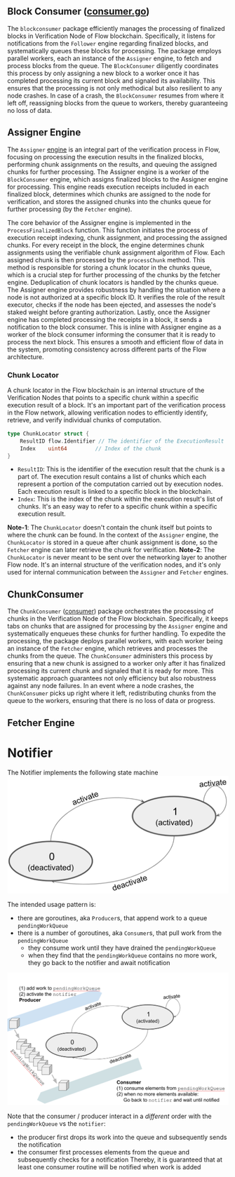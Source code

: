 ## Block Consumer ([consumer.go](verification%2Fassigner%2Fblockconsumer%2Fconsumer.go))
The `blockconsumer` package efficiently manages the processing of finalized blocks in Verification Node of Flow blockchain.
Specifically, it listens for notifications from the `Follower` engine regarding finalized blocks, and systematically 
queues these blocks for processing. The package employs parallel workers, each an instance of the `Assigner` engine, 
to fetch and process blocks from the queue. The `BlockConsumer` diligently coordinates this process by only assigning 
a new block to a worker once it has completed processing its current block and signaled its availability. 
This ensures that the processing is not only methodical but also resilient to any node crashes. 
In case of a crash, the `BlockConsumer` resumes from where it left off, reassigning blocks from the queue to workers,
thereby guaranteeing no loss of data.

## Assigner Engine 
The `Assigner` [engine](verification%2Fassigner%2Fengine.go) is an integral part of the verification process in Flow, 
focusing on processing the execution results in the finalized blocks, performing chunk assignments on the results, and
queuing the assigned chunks for further processing. The Assigner engine is a worker of the `BlockConsumer` engine,
which assigns finalized blocks to the Assigner engine for processing.
This engine reads execution receipts included in each finalized block, 
determines which chunks are assigned to the node for verification, 
and stores the assigned chunks into the chunks queue for further processing (by the `Fetcher` engine).

The core behavior of the Assigner engine is implemented in the `ProcessFinalizedBlock` function. 
This function initiates the process of execution receipt indexing, chunk assignment, and processing the assigned chunks. 
For every receipt in the block, the engine determines chunk assignments using the verifiable chunk assignment algorithm of Flow.
Each assigned chunk is then processed by the `processChunk` method. This method is responsible for storing a chunk locator in the chunks queue, 
which is a crucial step for further processing of the chunks by the fetcher engine. 
Deduplication of chunk locators is handled by the chunks queue.
The Assigner engine provides robustness by handling the situation where a node is not authorized at a specific block ID. 
It verifies the role of the result executor, checks if the node has been ejected, and assesses the node's staked weight before granting authorization.
Lastly, once the Assigner engine has completed processing the receipts in a block, it sends a notification to the block consumer. This is inline with 
Assigner engine as a worker of the block consumer informing the consumer that it is ready to process the next block.
This ensures a smooth and efficient flow of data in the system, promoting consistency across different parts of the Flow architecture.

### Chunk Locator
A chunk locator in the Flow blockchain is an internal structure of the Verification Nodes that points to a specific chunk 
within a specific execution result of a block. It's an important part of the verification process in the Flow network,
allowing verification nodes to efficiently identify, retrieve, and verify individual chunks of computation.

```go
type ChunkLocator struct {
    ResultID flow.Identifier // The identifier of the ExecutionResult
    Index    uint64         // Index of the chunk
}
```
- `ResultID`: This is the identifier of the execution result that the chunk is a part of. The execution result contains a list of chunks which each represent a portion of the computation carried out by execution nodes. Each execution result is linked to a specific block in the blockchain.
- `Index`: This is the index of the chunk within the execution result's list of chunks. It's an easy way to refer to a specific chunk within a specific execution result.

**Note-1**: The `ChunkLocator` doesn't contain the chunk itself but points to where the chunk can be found. In the context of the `Assigner` engine, the `ChunkLocator` is stored in a queue after chunk assignment is done, so the `Fetcher` engine can later retrieve the chunk for verification.
**Note-2**: The `ChunkLocator` is never meant to be sent over the networking layer to another Flow node. It's an internal structure of the verification nodes, and it's only used for internal communication between the `Assigner` and `Fetcher` engines.


## ChunkConsumer 
The `ChunkConsumer` ([consumer](verification%2Ffetcher%2Fchunkconsumer%2Fconsumer.go)) package orchestrates the processing of chunks in the Verification Node of the Flow blockchain. 
Specifically, it keeps tabs on chunks that are assigned for processing by the `Assigner` engine and systematically enqueues these chunks for further handling. 
To expedite the processing, the package deploys parallel workers, with each worker being an instance of the `Fetcher` engine, which retrieves and processes the chunks from the queue. 
The `ChunkConsumer` administers this process by ensuring that a new chunk is assigned to a worker only after it has finalized processing its current chunk and signaled that it is ready for more. 
This systematic approach guarantees not only efficiency but also robustness against any node failures. In an event where a node crashes,
the `ChunkConsumer` picks up right where it left, redistributing chunks from the queue to the workers, ensuring that there is no loss of data or progress.

## Fetcher Engine


# Notifier
The Notifier implements the following state machine
![Notifier State Machine](/docs/NotifierStateMachine.png)

The intended usage pattern is:
* there are goroutines, aka `Producer`s, that append work to a queue `pendingWorkQueue`
* there is a number of goroutines, aka `Consumer`s, that pull work from the `pendingWorkQueue`
   * they consume work until they have drained the `pendingWorkQueue`
   * when they find that the `pendingWorkQueue` contains no more work, they go back to 
     the notifier and await notification 

![Notifier Usage Pattern](/docs/NotifierUsagePattern.png)

Note that the consumer / producer interact in a _different_ order with the `pendingWorkQueue` vs the `notifier`:
* the producer first drops its work into the queue and subsequently sends the notification 
* the consumer first processes elements from the queue and subsequently checks for a notification 
Thereby, it is guaranteed that at least one consumer routine will be notified when work is added

